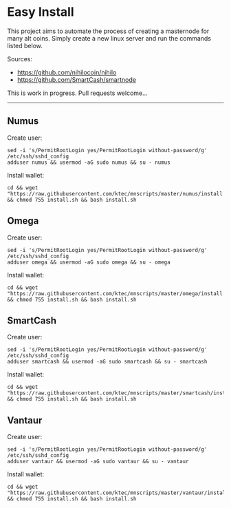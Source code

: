 # Easy Install

This project aims to automate the process of creating a masternode for many alt coins.
Simply create a new linux server and run the commands listed below.


Sources:

- https://github.com/nihilocoin/nihilo
- https://github.com/SmartCash/smartnode



This is work in progress. Pull requests welcome...

----

## Numus

Create user:
```
sed -i 's/PermitRootLogin yes/PermitRootLogin without-password/g' /etc/ssh/sshd_config
adduser numus && usermod -aG sudo numus && su - numus
```

Install wallet:
```
cd && wget "https://raw.githubusercontent.com/ktec/mnscripts/master/numus/install.sh" && chmod 755 install.sh && bash install.sh
```

## Omega

Create user:
```
sed -i 's/PermitRootLogin yes/PermitRootLogin without-password/g' /etc/ssh/sshd_config
adduser omega && usermod -aG sudo omega && su - omega
```

Install wallet:
```
cd && wget "https://raw.githubusercontent.com/ktec/mnscripts/master/omega/install.sh" && chmod 755 install.sh && bash install.sh
```

## SmartCash

Create user:
```
sed -i 's/PermitRootLogin yes/PermitRootLogin without-password/g' /etc/ssh/sshd_config
adduser smartcash && usermod -aG sudo smartcash && su - smartcash
```

Install wallet:
```
cd && wget "https://raw.githubusercontent.com/ktec/mnscripts/master/smartcash/install.sh" && chmod 755 install.sh && bash install.sh
```


## Vantaur

Create user:
```
sed -i 's/PermitRootLogin yes/PermitRootLogin without-password/g' /etc/ssh/sshd_config
adduser vantaur && usermod -aG sudo vantaur && su - vantaur
```

Install wallet:
```
cd && wget "https://raw.githubusercontent.com/ktec/mnscripts/master/vantaur/install.sh" && chmod 755 install.sh && bash install.sh
```
